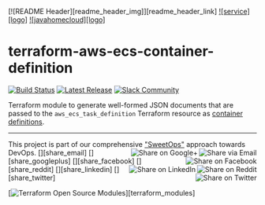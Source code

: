<!-- This file was automatically generated by the `build-harness`. Make all changes to `README.yaml` and run `make readme` to rebuild this file. -->
[![README Header][readme_header_img]][readme_header_link]
[![service][logo]](http://www.javahome.in/wp-content/uploads/2018/06/logo4-e1530014855965-1.png)
[![javahomecloud][logo]](http://www.javahome.in/wp-content/uploads/2018/06/logo4-e1530014855965-1.png)

# terraform-aws-ecs-container-definition

 [![Build Status](https://travis-ci.org/cloudposse/terraform-aws-ecs-container-definition.svg?branch=master)](https://travis-ci.org/cloudposse/terraform-aws-ecs-container-definition) [![Latest Release](https://img.shields.io/github/release/cloudposse/terraform-aws-ecs-container-definition.svg)](https://github.com/cloudposse/terraform-aws-ecs-container-definition/releases/latest) [![Slack Community](https://slack.cloudposse.com/badge.svg)](https://slack.cloudposse.com)


Terraform module to generate well-formed JSON documents that are passed to the `aws_ecs_task_definition` Terraform resource as [container definitions](https://docs.aws.amazon.com/AmazonECS/latest/developerguide/task_definition_parameters.html#container_definitions).


---

This project is part of our comprehensive ["SweetOps"](https://cpco.io/sweetops) approach towards DevOps. 
[<img align="right" title="Share via Email" src="https://docs.cloudposse.com/images/ionicons/ios-email-outline-2.0.1-16x16-999999.svg"/>][share_email]
[<img align="right" title="Share on Google+" src="https://docs.cloudposse.com/images/ionicons/social-googleplus-outline-2.0.1-16x16-999999.svg" />][share_googleplus]
[<img align="right" title="Share on Facebook" src="https://docs.cloudposse.com/images/ionicons/social-facebook-outline-2.0.1-16x16-999999.svg" />][share_facebook]
[<img align="right" title="Share on Reddit" src="https://docs.cloudposse.com/images/ionicons/social-reddit-outline-2.0.1-16x16-999999.svg" />][share_reddit]
[<img align="right" title="Share on LinkedIn" src="https://docs.cloudposse.com/images/ionicons/social-linkedin-outline-2.0.1-16x16-999999.svg" />][share_linkedin]
[<img align="right" title="Share on Twitter" src="https://docs.cloudposse.com/images/ionicons/social-twitter-outline-2.0.1-16x16-999999.svg" />][share_twitter]


[![Terraform Open Source Modules](https://docs.cloudposse.com/images/terraform-open-source-modules.svg)][terraform_modules]

